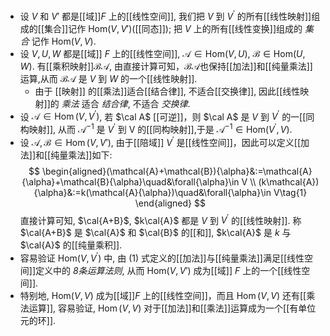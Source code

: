- 设 $V$ 和 $V'$ 都是[[域]]$F$ 上的[[线性空间]], 我们把 $V$ 到 $V^{\prime}$ 的所有[[线性映射]]组成的[[集合]]记作 $\mathrm{Hom}(V,V')$([[同态]]); 
  把 $V$ 上的所有[[线性变换]]组成的 *集合* 记作 $\mathrm{Hom}(V,V)$.
- 设 $V, U, W$ 都是[[域]] $F$ 上的[[线性空间]], $\mathcal{A}∈ \mathrm{Hom}(V,U)$, $\mathcal{B}\in\mathrm{Hom}(U,W)$. 
  有[[乘积映射]]$\mathcal{BA}$, 由直接计算可知，$\mathcal{BA}$也保持[[加法]]和[[纯量乘法]]运算,从而 $\mathcal{BA}$ 是 $V$ 到 $W$ 的一个[[线性映射]].
	- 由于 [[映射]] 的[[乘法]]适合[[结合律]], 不适合[[交换律]], 
	  因此[[线性映射]]的 *乘法* 适合 *结合律*, 不适合 *交换律*.
- 设 $\mathcal{A}\in\operatorname{Hom}(V,V^{\prime})$, 若 $\cal A$ [[可逆]]，则 $\cal A$ 是 $V$ 到 $V^{\prime}$ 的一[[同构映射]], 从而 $\mathcal{A}^{-1}$ 是 $V^{\prime}$ 到 $\text{V}$ 的[[同构映射]],于是 $\mathcal{A}^{-1}\in\mathrm{Hom}(V^{\prime},V)$.
- 设 $\mathcal{A, B} ∈ \operatorname{Hom}(V,V')$, 由于[[陪域]] $V^{\prime}$ 是[[线性空间]]，因此可以定义[[加法]]和[[纯量乘法]]如下:
  $$
  \begin{aligned}(\mathcal{A}+\mathcal{B}){\alpha}&:=\mathcal{A}{\alpha}+\mathcal{B}{\alpha}\quad&\forall{\alpha}\in V \\
  (k\mathcal{A}){\alpha}&:=k(\mathcal{A}{\alpha})\quad&\forall{\alpha}\in V\tag{1}
  \end{aligned}
  $$
  直接计算可知, $\cal{A+B}$, $k\cal{A}$ 都是 $V$ 到 $V^{\prime}$ 的[[线性映射]]. 称 $\cal{A+B}$ 是 $\cal{A}$ 和 $\cal{B}$ 的[[和]], $k\cal{A}$ 是 $k$ 与 $\cal{A}$ 的[[纯量乘积]].
- 容易验证 $\mathrm{Hom}(V,V^{\prime})$ 中, 由 $(1)$ 式定义的[[加法]]与[[纯量乘法]]满足[[线性空间]]定义中的 *8条运算法则*, 从而 $\mathrm{Hom}(V ,V')$ 成为[[域]] $F$ 上的一个[[线性空间]].
- 特别地, $\mathrm{Hom}(V,V)$ 成为[[域]]$F$ 上的[[线性空间]]，而且 $\operatorname{Hom}(V,V)$ 还有[[乘法运算]], 容易验证, $\operatorname{Hom}(V,V)$ 对于[[加法]]和[[乘法]]运算成为一个[[有单位元的环]].